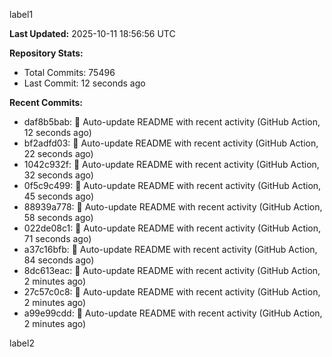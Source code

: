 
label1 
<!-- ACTIVITY_START -->
**Last Updated:** 2025-10-11 18:56:56 UTC

**Repository Stats:**
- Total Commits: 75496
- Last Commit: 12 seconds ago

**Recent Commits:**
- daf8b5bab: 🤖 Auto-update README with recent activity (GitHub Action, 12 seconds ago)
- bf2adfd03: 🤖 Auto-update README with recent activity (GitHub Action, 22 seconds ago)
- 1042c932f: 🤖 Auto-update README with recent activity (GitHub Action, 32 seconds ago)
- 0f5c9c499: 🤖 Auto-update README with recent activity (GitHub Action, 45 seconds ago)
- 88939a778: 🤖 Auto-update README with recent activity (GitHub Action, 58 seconds ago)
- 022de08c1: 🤖 Auto-update README with recent activity (GitHub Action, 71 seconds ago)
- a37c16bfb: 🤖 Auto-update README with recent activity (GitHub Action, 84 seconds ago)
- 8dc613eac: 🤖 Auto-update README with recent activity (GitHub Action, 2 minutes ago)
- 27c57c0c8: 🤖 Auto-update README with recent activity (GitHub Action, 2 minutes ago)
- a99e99cdd: 🤖 Auto-update README with recent activity (GitHub Action, 2 minutes ago)
<!-- ACTIVITY_END -->

label2
